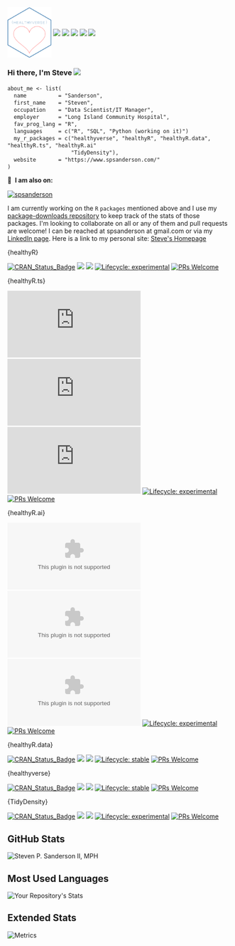 <img src="https://raw.githubusercontent.com/spsanderson/healthyverse/main/man/figures/test2.png"    width = "19.6%" align = "center"/></a> 
<img src="https://raw.githubusercontent.com/spsanderson/healthyR/master/man/figures/test7.png"      width = "19.6%" align = "center"/></a> 
<img src="https://raw.githubusercontent.com/spsanderson/healthyR.ts/master/man/figures/test1.png"   width = "19.6%" align = "center"/></a> 
<img src="https://raw.githubusercontent.com/spsanderson/healthyR.data/master/man/figures/test4.png" width = "19.6%" align = "center"/></a> 
<img src="https://raw.githubusercontent.com/spsanderson/healthyR.ai/master/man/figures/test3.png"   width = "19.6%" align = "center"/></a>
<img src="https://raw.githubusercontent.com/spsanderson/TidyDensity/master/man/figures/tidy_density_logo.png" width = "19.6%" align = "center"/></a>

### Hi there, I'm Steve <img src="https://media.giphy.com/media/hvRJCLFzcasrR4ia7z/giphy.gif" width="25px">

<!--
**spsanderson/spsanderson** is a ✨ _special_ ✨ repository because its `README.md` (this file) appears on your GitHub profile.

Here are some ideas to get you started:

- 🔭 I’m currently working on ...
- 🌱 I’m currently learning ...
- 👯 I’m looking to collaborate on ...
- 🤔 I’m looking for help with ...
- 💬 Ask me about ...
- 📫 How to reach me: ...
- 😄 Pronouns: ...
- ⚡ Fun fact: ...
-->

```
about_me <- list(
  name          = "Sanderson",
  first_name    = "Steven",
  occupation    = "Data Scientist/IT Manager",
  employer      = "Long Island Community Hospital",
  fav_prog_lang = "R",
  languages     = c("R", "SQL", "Python (working on it)")
  my_r_packages = c("healthyverse", "healthyR", "healthyR.data", "healthyR.ts", "healthyR.ai"
                    "TidyDensity"),
  website       = "https://www.spsanderson.com/"
)
```

🔗 &nbsp;**I am also on:**
<p align="left">
<a href="https://www.linkedin.com/in/spsanderson/" target="blank"><img align="center" src="https://raw.githubusercontent.com/rahuldkjain/github-profile-readme-generator/master/src/images/icons/Social/linked-in-alt.svg" alt="spsanderson" height="30" width="40" /></a>

I am currently working on the `R` `packages` mentioned above and I use my [package-downloads repository](https://github.com/spsanderson/package-downloads) to keep track of the stats of those packages. I'm looking to collaborate on all or any of them and pull requests are welcome! I can be reached at spsanderson at gmail.com or via my [LinkedIn page](https://www.linkedin.com/in/spsanderson/). Here is a link to my personal site: [Steve's Homepage](https://www.spsanderson.com)

{healthyR}
<!-- badges: start -->
[![CRAN_Status_Badge](http://www.r-pkg.org/badges/version/healthyR)](https://cran.r-project.org/package=healthyR)
![](https://cranlogs.r-pkg.org/badges/healthyR)
![](https://cranlogs.r-pkg.org/badges/grand-total/healthyR)
[![Lifecycle: experimental](https://img.shields.io/badge/lifecycle-experimental-orange.svg)](https://lifecycle.r-lib.org/articles/stages.html##experimental)
[![PRs Welcome](https://img.shields.io/badge/PRs-welcome-brightgreen.svg?style=flat-square)](https://makeapullrequest.com)
<!-- badges: end -->

{healthyR.ts}
<!-- badges: start -->
[![CRAN_Status_Badge](http://www.r-pkg.org/badges/version/healthyR.ts)](https://cran.r-project.org/package=healthyR.ts)
![](https://cranlogs.r-pkg.org/badges/healthyR.ts)
![](https://cranlogs.r-pkg.org/badges/grand-total/healthyR.ts)
[![Lifecycle: experimental](https://img.shields.io/badge/lifecycle-experimental-orange.svg)](https://lifecycle.r-lib.org/articles/stages.html#experimental)
[![PRs Welcome](https://img.shields.io/badge/PRs-welcome-brightgreen.svg?style=flat-square)](http://makeapullrequest.com)
<!-- badges: end -->

{healthyR.ai}
<!-- badges: start -->
[![CRAN_Status_Badge](http://www.r-pkg.org/badges/version/healthyR.ai)](https://cran.r-project.org/package=healthyR.ai)
![](http://cranlogs.r-pkg.org/badges/healthyR.ai)
![](http://cranlogs.r-pkg.org/badges/grand-total/healthyR.ai)
[![Lifecycle: experimental](https://img.shields.io/badge/lifecycle-experimental-orange.svg)](https://lifecycle.r-lib.org/articles/stages.html#experimental)
[![PRs Welcome](https://img.shields.io/badge/PRs-welcome-brightgreen.svg?style=flat-square)](https://makeapullrequest.com)
<!-- badges: end -->

{healthyR.data}
<!-- badges: start -->
[![CRAN_Status_Badge](http://www.r-pkg.org/badges/version/healthyR.data)](https://cran.r-project.org/package=healthyR.data)
![](http://cranlogs.r-pkg.org/badges/healthyR.data)
![](http://cranlogs.r-pkg.org/badges/grand-total/healthyR.data)
[![Lifecycle: stable](https://img.shields.io/badge/lifecycle-stable-brightgreen.svg)](https://lifecycle.r-lib.org/articles/stages.html##stable)
[![PRs Welcome](https://img.shields.io/badge/PRs-welcome-brightgreen.svg?style=flat-square)](https://makeapullrequest.com)
<!-- badges: end -->

{healthyverse}
<!-- badges: start -->
[![CRAN_Status_Badge](http://www.r-pkg.org/badges/version/healthyverse)](https://cran.r-project.org/package=healthyverse)
![](http://cranlogs.r-pkg.org/badges/healthyverse)
![](http://cranlogs.r-pkg.org/badges/grand-total/healthyverse)
[![Lifecycle: stable](https://img.shields.io/badge/lifecycle-stable-brightgreen.svg)](https://lifecycle.r-lib.org/articles/stages.html##stable)
[![PRs Welcome](https://img.shields.io/badge/PRs-welcome-brightgreen.svg?style=flat-square)](http://makeapullrequest.com)
<!-- badges: end -->
  
 {TidyDensity}
  <!-- badges: start -->
[![CRAN_Status_Badge](http://www.r-pkg.org/badges/version/TidyDensity)](https://cran.r-project.org/package=TidyDensity)
![](http://cranlogs.r-pkg.org/badges/TidyDensity)
![](http://cranlogs.r-pkg.org/badges/grand-total/TidyDensity)
[![Lifecycle: experimental](https://img.shields.io/badge/lifecycle-experimental-orange.svg)](https://lifecycle.r-lib.org/articles/stages.html#experimental)
[![PRs Welcome](https://img.shields.io/badge/PRs-welcome-brightgreen.svg?style=flat-square)](http://makeapullrequest.com)
<!-- badges: end -->
  

## GitHub Stats
![Steven P. Sanderson II, MPH](https://github-readme-stats.vercel.app/api?username=spsanderson&show_icons=true&theme=onedark)

## Most Used Languages
![Your Repository's Stats](https://github-readme-stats.vercel.app/api/top-langs/?username=spsanderson&hide=html,tex&theme=onedark)

## Extended Stats
![Metrics](https://metrics.lecoq.io/spsanderson?template=classic&config.timezone=Europe%2FBerlin)

